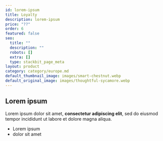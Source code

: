 ```yaml
---
id: lorem-ipsum
title: Loyalty
description: lorem-ipsum
price: "??"
order: 6
featured: false
seo:
  title: ""
  description: ""
  robots: []
  extra: []
  type: stackbit_page_meta
layout: product
category: category/europe.md
default_thumbnail_image: images/smart-chestnut.webp
default_original_image: images/thoughtful-sycamore.webp
---
```


## Lorem ipsum

Lorem ipsum dolor sit amet, **consectetur adipiscing elit**, sed do eiusmod tempor incididunt ut labore et dolore magna aliqua.

- Lorem ipsum
- dolor sit amet
